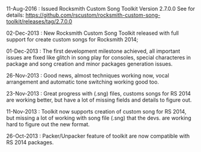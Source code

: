 11-Aug-2016 : Issued Rocksmith Custom Song Toolkit Version 2.7.0.0  See for details: https://github.com/rscustom/rocksmith-custom-song-toolkit/releases/tag/2.7.0.0

02-Dec-2013 : New Rocksmith Custom Song Toolkit released with full support for create custom songs for Rocksmith 2014;

01-Dec-2013 : The first development milestone achieved, all important issues are fixed like glitch in song play for consoles, special characteres in package and song creation and minor packages generation issues.

26-Nov-2013 : Good news, almost techniques working now, vocal arrangement and automatic tone switching working good too.

23-Nov-2013 : Great progress with (.sng) files, customs songs for RS 2014 are working better, but have a lot of missing fields and details to figure out.

11-Nov-2013 : Toolkit now supports creation of custom song for RS 2014, but missing a lot of working with song file (.sng) that the devs. are working hard to figure out the new format.

26-Oct-2013 : Packer/Unpacker feature of toolkit are now compatible with RS 2014 packages.
